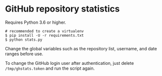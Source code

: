 GitHub repository statistics
============================

Requires Python 3.6 or higher.

```console
# recommended to create a virtualenv
$ pip install -U -r requirements.txt
$ python stats.py
```

Change the global variables such as the repository list, username, and date ranges before use.

To change the GitHub login user after authentication, just delete `/tmp/ghstats.token` and run the script again.
